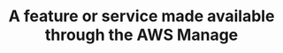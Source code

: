 ---
layout: answer
title: "A feature or service made available through the AWS Manage"
blurb: "Anything you can do through the AWS Management Console can be done through the AWS CLI. Sometimes, when a new feature arrives, there may be a short delay"
quid: 199
---